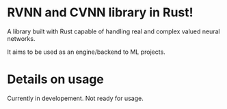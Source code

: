 # RVNN and CVNN library in Rust!
A library built with Rust capable of handling real and complex valued neural networks.

It aims to be used as an engine/backend to ML projects.

# Details on usage
Currently in developement. Not ready for usage.
